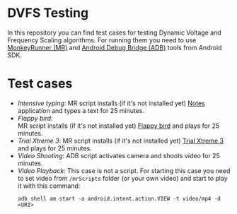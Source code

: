# DVFS Testing 

In this repository you can find test cases for testing Dynamic Voltage and Frequency Scaling algorithms.
For running them you need to use [MonkeyRunner (MR)] and [Android Debug Bridge (ADB)] tools from Android SDK. 




# Test cases 

- _Intensive typing_:
    MR script installs (if it's not installed yet) [Notes] application and types a text for 25 minutes.
- _Flappy bird_:  
    MR script installs (if it's not installed yet) [Flappy bird] and plays for 25 minutes.
- _Trial Xtreme 3_:
    MR script installs (if it's not installed yet)
    [Trial Xtreme 3] and plays for 25 minutes.
- _Video Shooting_:
    ADB script activates camera and shoots video for 25 minutes.
- _Video Playback_:
    This case is not a script.
    For starting this case you need to set video from ```/mrScripts``` folder (or your own video) and start to play it with this command:
    ```
    adb shell am start -a android.intent.action.VIEW -t video/mp4 -d <URI>
    ```




[MonkeyRunner (MR)]: <https://developer.android.com/studio/test/monkeyrunner>

[Notes]: <https://apkpure.com/notes/com.ogden.memo>
 
[Android Debug Bridge (ADB)]: <https://developer.android.com/studio/command-line/adb>

[Flappy bird]: <https://en.wikipedia.org/wiki/Flappy_Bird>

[Trial Xtreme 3]: <https://www.youtube.com/watch?v=iGu1R090pYk&ab_channel=TouchGameplay>
